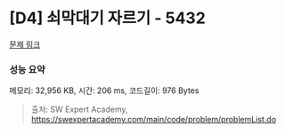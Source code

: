 # [D4] 쇠막대기 자르기 - 5432 

[문제 링크](https://swexpertacademy.com/main/code/problem/problemDetail.do?contestProbId=AWVl47b6DGMDFAXm) 

### 성능 요약

메모리: 32,956 KB, 시간: 206 ms, 코드길이: 976 Bytes



> 출처: SW Expert Academy, https://swexpertacademy.com/main/code/problem/problemList.do